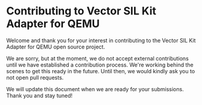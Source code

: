 # Contributing to Vector SIL Kit Adapter for QEMU

Welcome and thank you for your interest in contributing to the Vector SIL Kit Adapter for QEMU
open source project.

We are sorry, but at the moment, we do not accept external contributions until
we have established a contribution process. We're working behind the scenes to
get this ready in the future. Until then, we would kindly ask you to not open pull
requests.

We will update this document when we are ready for your submissions.
Thank you and stay tuned!
